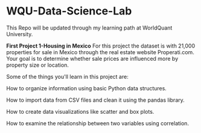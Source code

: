 # WQU-Data-Science-Lab 
This Repo will be updated through my learning path at WorldQuant University. 

**First Project 1-Housing in Mexico** 
For this project the dataset is with 21,000 properties for sale in Mexico through the real estate website Properati.com. Your goal is to determine whether sale prices are influenced more by property size or location.

Some of the things you'll learn in this project are:

How to organize information using basic Python data structures.

How to import data from CSV files and clean it using the pandas library.

How to create data visualizations like scatter and box plots.

How to examine the relationship between two variables using correlation.

